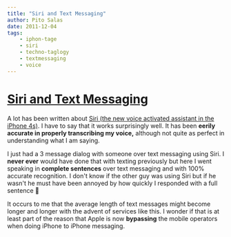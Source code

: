 ```yaml
---
title: "Siri and Text Messaging"
author: Pito Salas
date: 2011-12-04
tags:
    - iphon-tage
    - siri
    - techno-taglogy
    - textmessaging
    - voice
---
```

# [Siri and Text Messaging](None)




A lot has been written about [Siri (the new voice activated assistant in the
iPhone 4s)](<http://www.apple.com/iphone/features/siri.html>). I have to say
that it works surprisingly well. It has been **eerily accurate in properly
transcribing my voice,** although not quite as perfect in understanding what I
am saying.

I just had a 3 message dialog with someone over text messaging using Siri. I
**never ever** would have done that with texting previously but here I went
speaking in **complete sentences** over text messaging and with 100% accurate
recognition. I don't know if the other guy was using Siri but if he wasn't he
must have been annoyed by how quickly I responded with a full sentence 🙂

It occurs to me that the average length of text messages might become longer
and longer with the advent of services like this. I wonder if that is at least
part of the reason that Apple is now **bypassing** the mobile operators when
doing iPhone to iPhone messaging.


